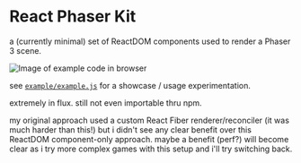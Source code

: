 # React Phaser Kit

a (currently minimal) set of ReactDOM components used to render a Phaser 3 scene.

![Image of example code in browser](https://i.imgur.com/LR5BQgp.png)

see [`example/example.js`](example/example.js) for a showcase / usage experimentation.

extremely in flux. still not even importable thru npm.

my original approach used a custom React Fiber renderer/reconciler (it was much harder than this!) but i didn't see any clear benefit over this ReactDOM component-only approach. maybe a benefit (perf?) will become clear as i try more complex games with this setup and i'll try switching back.
